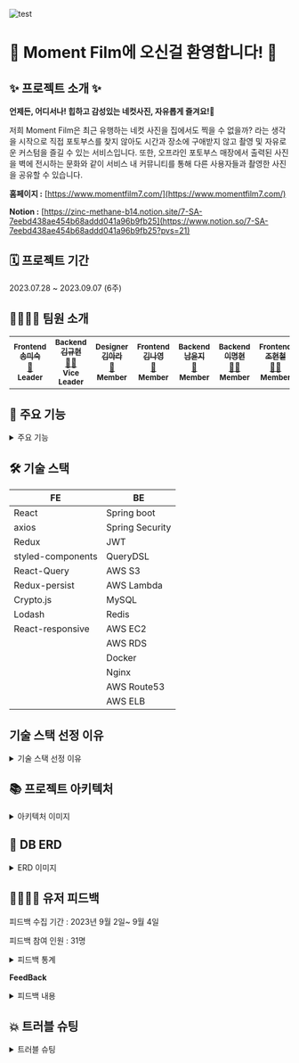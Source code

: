 ![test](https://silent-bronze-0cc.notion.site/image/https%3A%2F%2Fprod-files-secure.s3.us-west-2.amazonaws.com%2F0e43e3f6-48de-4f63-88d9-da3978bf1e78%2F4eb467c8-1485-40d2-8d34-e7e3ca361cc8%2FGroup_1357_(1).png?table=block&id=9a92b32e-ea51-4a08-8090-0730c5980cca&spaceId=0e43e3f6-48de-4f63-88d9-da3978bf1e78&width=2000&userId=&cache=v2)
# 👋 Moment Film에 오신걸 환영합니다! 👋

## ✨ 프로젝트 소개 ✨ 

**언제든, 어디서나! 힙하고 감성있는 네컷사진, 자유롭게 즐겨요!📸**

저희 Moment Film은 최근 유행하는 네컷 사진을 집에서도 찍을 수 없을까? 라는 생각을 시작으로
직접 포토부스를 찾지 않아도 시간과 장소에 구애받지 않고 촬영 및 자유로운 커스텀을 즐길 수 있는 서비스입니다.
또한, 오프라인 포토부스 매장에서 출력된 사진을 벽에 전시하는 문화와 같이
서비스 내 커뮤니티를 통해 다른 사용자들과 촬영한 사진을 공유할 수 있습니다.

**홈페이지 :** [https://www.momentfilm7.com/](https://www.momentfilm7.com/)

**Notion :** [https://zinc-methane-b14.notion.site/7-SA-7eebd438ae454b68addd041a96b9fb25](https://www.notion.so/7-SA-7eebd438ae454b68addd041a96b9fb25?pvs=21) 

## 🗓️ 프로젝트 기간

2023.07.28 ~ 2023.09.07 (6주)

## 👨‍👩‍👧‍👦 팀원 소개
<table>
  <tr>
    <td align="center">
      <sub><b>Frontend</b></sub><br />
      <a href="https://github.com/2seo">
        <sub><b>송미숙</b></sub></a><br />
        <a href="https://github.com/2seo">🙍</a><br />
        <sub><b>Leader</b></sub></a><br />
    </td>
    <td align="center">
      <sub><b>Backend</b></sub><br /> 
      <a href="https://github.com/9yuhyeon">
        <sub><b>김규현</b></sub></a><br />
        <a href="https://github.com/9yuhyeon">🙍‍♂️</a><br />
        <sub><b>Vice Leader</b></sub></a><br />
    </td>
    <td align="center">
      <sub><b>Designer</b></sub><br />
      <a href="https://github.com/bigmacbigmac">
        <sub><b>김아라</b></sub></a><br />
        <a href="https://github.com/bigmacbigmac">🙍</a><br />
        <sub><b>Member</b></sub></a><br />
    </td>
    <td align="center">
      <sub><b>Frontend</b></sub><br />
      <a href="https://github.com/abxl1">
        <sub><b>김나영</b></sub></a><br />
        <a href="https://github.com/abxl1">🙍</a><br />
        <sub><b>Member</b></sub></a><br />
    </td>
    <td align="center">
      <sub><b>Backend</b></sub><br />
      <a href="https://github.com/yunji-nam">
        <sub><b>남윤지</b></sub></a><br />
        <a href="https://github.com/yunji-nam">🙍</a><br />
        <sub><b>Member</b></sub></a><br />
    </td>
    <td align="center">
      <sub><b>Backend</b></sub><br />
      <a href="https://github.com/KorMH">
        <sub><b>이명현</b></sub></a><br />
        <a href="https://github.com/KorMH">🙍‍♂️</a><br />
        <sub><b>Member</b></sub></a><br />
    </td>
    <td align="center">
      <sub><b>Frontend</b></sub><br />
      <a href="https://github.com/Johyuncheol">
        <sub><b>조현철</b></sub></a><br />
        <a href="https://github.com/Johyuncheol">🙍‍♂️</a><br />
        <sub><b>Member</b></sub></a><br />
    </td>
  </tr>
</table>

## 📸 주요 기능
<details>
  <summary>주요 기능</summary>
  **회원가입/로그인**

- JWT 기반 로그인
- 소셜 로그인

**촬영하기**

- 사용자의 디바이스를 사용하여 이미지 촬영
- 카메라 좌우 반전 / 재촬영
- 다양한 그리드 제공
- 프레임 커스텀
    - 프레임 컬러 커스텀 / 이미지 첨부 후 프레임에 적용
    - 내 프레임 조회 / 적용
- 필터 커스텀
    - 촬영한 이미지 필터 조정 기능
    - 내 필터 조회 / 적용
- 펜툴 커스텀
    - 펜으로 그리기 기능
    - 지우개 기능
- 스티커 커스텀
    - 스티커용 이미지 첨부
    - 스티커 사이즈 조절
- 커스텀 완료 → 이미지 저장 / 게시물 등록

**커뮤니티 게시판**

- 다른 사용자가 촬영한 사진 조회
- 최신순 / 인기순 / 조회수 순 정렬
- 상세 게시글
    - 타 사용자 필터 / 프레임 사용해보기
    - 좋아요 토글
    - 댓글 작성 / 삭제
    - 게시글 공유(카카오, 링크)

**프로필 페이지**

- 팔로잉 / 팔로워 수 조회
- 작성글 수 조회
- 등록 및 좋아요 한 게시글 조회
- 프로필 수정
    - 프로필 사진 / 사용자 이름 / 사용자 번호 수정
    - 이메일 인증코드 전송
    - 비밀번호 재설정

**사용자 검색**

- 인기 사용자 추천
- 검색어 내역 조회 / 삭제
- 검색 결과 유무 페이지 분리 → 결과 없을 경우 인기 사용자 추천
</details>



## 🛠 기술 스택

| FE | BE |
| --- | --- |
| React | Spring boot |
| axios | Spring Security |
| Redux | JWT |
| styled-components | QueryDSL |
| React-Query | AWS S3 |
| Redux-persist | AWS Lambda |
| Crypto.js | MySQL |
| Lodash | Redis |
| React-responsive | AWS EC2 |
|  | AWS RDS | 
|  | Docker | 
|  | Nginx | 
|  | AWS Route53 | 
|  | AWS ELB |

## 기술 스택 선정 이유
<details>
  <summary>기술 스택 선정 이유</summary>
  
  **FrontEnd**

- **React Query**: 서버로의 데이터 요청, 서버 상태와의 캐싱을 간단하게 처리할 수 있어서 채택
- **Redux, Redux-persist** : 전역에서 관리해야하는 상태들을 처리하기위해 모든 팀원들이 사용해본경험이 있는 Redux를 채택하였고 새로고침 시에도 유지하기위해 Redux-persist 사용하였습니다.
- **dom-to-image 라이브러리**: dom-to-image 라이브러리를 도입하여 HTML 요소를 이미지로 캡처하고 다운로드할 수 있도록 했습니다. 이는 사용자가 프레임과 이미지를 선택한 후, 그 결과물을 이미지 파일로 저장할 때 사용되었습니다.
- **Crypto-js 라이브러리**: 사용자의 개인정보 보안을 강화하기 위해 Crypto-js 라이브러리를 사용하여 AES 암호화 및 복호화 기능을 구현하였습니다. 이를 통해 사용자의 토큰을 암호화하여 세션에 더욱 안전하게 저장하였습니다.
- **react-responsive**: 모바일화면 구성을 하기에 기존의 미디어 쿼리로는 구조적 변화가 한계가 보였고 이를 적응형으로 기기별 화면을 구성하기 위해 채택하였습니다.

**Backend**

- **Redis** : Redis는 인메모리에 데이터를 저장하기 때문에 빠르게 읽고, 쓰기가 가능하며, TTL을 설정할 수 있기 때문에 만료 기한이 있는 토큰을 관리하기에 적합하다고 판단하여 Redis를 선택
- **AWS KMS** : 사용자의 민감 정보를 암호화 하기 위해 필요한 키를 AWS KMS에서 생성 및 관리하기 때문에 키 유출에 위험이 적고, AWS KMS에서 제공하는 API로 간편하게 암/복호화를 할 수 있어 선택
- **QueryDSL** : QueryDSL은 복잡한 쿼리를 효율적으로 작성하고 관리할 수 있음. 또한, 가독성 있고 타입 안전하게 처리할 수 있어서 채택
- **AWS Lambda** : AWS Lambda는 S3에 이미지가 업로드 될 때 자동으로 실행되며, 이미지 리사이징과 같은 이벤트 기반 작업을 효율적으로 처리함. 스케일링이 필요한 경우 자동으로 관리할 수 있어 Serverless 솔루션인 AWS Lambda를 채택
- **SSE** : 실시간 푸쉬 알림의 경우 클라이언트간 연결을 지속적으로 유지할 이유가 없고,
좋아요 및 팔로우와 같이 특정 이벤트에만 연결이 필요함. 이에 서버 부하 감소를 위해 서버에서 클라이언트로 푸시하는 단방향 통신 프로토콜이 적합하다고 판단하여 SSE를 채택
</details>


## 📚 프로젝트 아키텍처
<details>
  <summary>아키텍처 이미지</summary>
  
  ![dsa](https://silent-bronze-0cc.notion.site/image/https%3A%2F%2Fprod-files-secure.s3.us-west-2.amazonaws.com%2F0e43e3f6-48de-4f63-88d9-da3978bf1e78%2F50999977-a7e2-45c8-8a6d-6a44cc67fb71%2FFrame_1337.png?table=block&id=b445c027-7c1f-485e-b6cb-de9620fa01be&spaceId=0e43e3f6-48de-4f63-88d9-da3978bf1e78&width=2000&userId=&cache=v2) 
</details>


## 🔑 **DB ERD**
<details>
  <summary>ERD 이미지</summary> 
  
  ![adqsd](https://silent-bronze-0cc.notion.site/image/https%3A%2F%2Fprod-files-secure.s3.us-west-2.amazonaws.com%2F0e43e3f6-48de-4f63-88d9-da3978bf1e78%2Ff70b5650-0a32-4d42-b5fa-929a820bbad9%2FUntitled.png?table=block&id=49a20687-721c-4537-b256-b9c4071eab73&spaceId=0e43e3f6-48de-4f63-88d9-da3978bf1e78&width=2000&userId=&cache=v2)
</details>


## 👨‍👩‍👦‍👦 유저 피드백

피드백 수집 기간 : 2023년 9월 2일~ 9월 4일

피드백 참여 인원 : 31명

<details>
  <summary>피드백 통계</summary>
  
![11](https://silent-bronze-0cc.notion.site/image/https%3A%2F%2Fprod-files-secure.s3.us-west-2.amazonaws.com%2F0e43e3f6-48de-4f63-88d9-da3978bf1e78%2Fb65d154d-4ccc-45a2-a879-c9cb8d0e362f%2FUntitled.png?table=block&id=069349d7-b9b8-4fd8-8a18-29d732de5962&spaceId=0e43e3f6-48de-4f63-88d9-da3978bf1e78&width=1520&userId=&cache=v2)

![22](https://silent-bronze-0cc.notion.site/image/https%3A%2F%2Fprod-files-secure.s3.us-west-2.amazonaws.com%2F0e43e3f6-48de-4f63-88d9-da3978bf1e78%2F1df9f225-4a73-4fea-8c18-e043ad3e52ad%2FUntitled.png?table=block&id=5cb3e081-9836-43eb-963e-5401e0012bdb&spaceId=0e43e3f6-48de-4f63-88d9-da3978bf1e78&width=1530&userId=&cache=v2)

![33](https://silent-bronze-0cc.notion.site/image/https%3A%2F%2Fprod-files-secure.s3.us-west-2.amazonaws.com%2F0e43e3f6-48de-4f63-88d9-da3978bf1e78%2Fb349f17e-9f7c-405f-9ec3-74d6ba0bb69e%2FUntitled.png?table=block&id=51f8a0f8-05fe-4565-adec-180e962d6be3&spaceId=0e43e3f6-48de-4f63-88d9-da3978bf1e78&width=1530&userId=&cache=v2) 
</details>


**FeedBack**
<details>
  <summary>피드백 내용</summary>
  
1. 좌우 반전 설정 기능이 없어서 불편했어요.
    - 기능 추가 완료
2. 네컷 사진 촬영 후 커스텀 페이지로 이동 시 촬영했던 사진이 날라가요.
    - 필터 값 설정에 숫자가 아닌 문자열이 들어가는 에러가 있었습니다.
    - 정수형 변환을 통해 해결하였습니다. 이후 타입스크립트로 변환하여 이와 같은 에러 예방 예정
3. 카카오 로그인시 Email 정보를 동의 안하면 로그인 안돼요.
    - 이메일 동의를 필수 항목으로 수정했습니다.
4. 필터 조정 탭에서 수정할 때 사진이 안 떠요.
    - 필터 값이 특정 상황(사용해보기)에 문자열로 변해서 → 필터 설정의 에러로 해당 사진이 안보였습니다→ 정수 자료형으로 고정했습니다.
5. 사진 게시할 때 프레임 선택 다음으로 넘기면 사진이 없어져요.
    - 필터 값 설정에 숫자가 아닌 문자열이 들어가는 에러가 있었습니다.
    - 정수형 변환을 통해 해결하였습니다 이후 타입스크립트로 변환하여 이와 같은 에러 예방 예정
6. 개인정보 수정(닉네임) 후 마이페이지/등록한 게시글에서는 기존 이름으로 뜹니다.
    - 게시글 조회 쿼리에서 게시글의 username을 조회하던 쿼리를 user의 username으로 조회하도록 수정했습니다.
7. 사진 촬영 페이지에 왼쪽으로 버튼이 뒤집혀 있습니다. +사용자 가이드도 S10 네이버앱 기준 좌우 페이지 버튼이 숨겨져 step1에서 넘어갈 수 없습니다.
    - 가이드 모달이 모바일 반응형을 지원하지 않아서 페이지 변경 버튼이 짤린 것 같습니다. 수정했습니다.
8. 사진 촬영 시 연속으로 촬영하면 제대로 진행되지 않습니다. (사진이 씹힌다던가, 이미지로 등록되는 게 아닌 단순 데이터 쪼가리 blob으로 저장된다던가)
    - Throttling 적용으로 빠르게 클릭하는 동작을 제어하였습니다.
9. 모바일에서 촬영한 이미지를 그리드에 drag&drop이 명확히 표현되지 않아 사용에 어려움이 있었습니다.
    - 클릭으로도 촬영한 이미지를 그리드에 넣을 수 있도록 수정했습니다.
10. 페이지 이동 시 이전 페이지에 위치했던 스크롤 위치가 이동한 페이지에서도 그대로 적용되어 맨 상단에서 로드되지 않습니다.
    - 페이지 전환 시 url path의 변화를 감지해 최상단으로 이동하는 ScrollToTop 컴포넌트 만들어뒀습니다.
11. 펜툴 부분에서 스크롤 off를 하고 다음으로 넘어가면 다음 페이지도 스크롤이 off된 상태라 프레임 하단의 다운로드나 게시물 업로드 버튼을 볼 수 없었어요.
    - 함수부분 조건 변경했습니다.
    - 스크롤 이벤트를 만들어서 스크롤 동작 시에 e.preventDefault()를 동작, 언마운트 시 스크롤이벤트 제거하는 방식에서 document.body.style.overflow = "auto” or “hidden” 으로 수정했습니다.
</details>

## 💥 트러블 슈팅
<details>
  <summary>트러블 슈팅</summary>
  
### **Back-End**
트러블 슈팅 1 : 회원탈퇴 시 JPA 제약 조건에 걸려 에러 발생
<table>
  <tr>
    <td width="10%">문제 상황</td>
    <td>회원 탈퇴 시 User와 연관 관계가 맺어진 Entity를 JPA 제약 조건으로 인해 삭제할 수 없어 SQLIntegrityConstraintViolationException 에러 발생</td>
  </tr>
  <tr>
    <td>해결 방안</td>
    <td>자식 Entity에서 User(부모)를 FK로 참조하고 있는 필드에 @OnDelete(action = Ondelete.CASCASE) 옵션을 적용하여 delete Query가 실행되었을 때 영속성을 전이하여 해당 컬럼(자식 Entity)이 먼저 삭제되도록 수정</td>
  </tr>
</table>

트러블 슈팅 2 : 암호화된 민감정보(휴대폰 번호)의 중복 검사
<table>
  <tr>
    <td width="10%">문제 상황</td>
    <td>회원 가입 시 사용자의 민감정보(휴대폰 번호)는 AES256 알고리즘으로 암호화 후 DB USER 테이블에 저장되며, 회원가입 또는 개인정보 수정 시 휴대폰 번호의 중복을 확인하기 위해 DB에 저장된 모든 휴대폰 번호를 복호화 후 중복 값이 있는지 검증하는 것은 비효율적이라 판단</td>
  </tr>
  <tr>
    <td>해결 방안</td>
    <td>회원 가입 시 사용자의 민감정보(휴대폰 번호)는 AES256 알고리즘으로 암호화 및 SHA256 알고리즘으로 Hashing한 값을 DB에 같이 저장하고, 회원 가입 또는 개인정보 수정 시 사용자의 입력 데이터 Hashing하여 DB에 동일한 해싱 값이 있는지 확인하여 중복 검사</td>
  </tr>
</table>    
    

트러블 슈팅 3 : 이미지 리사이징 반복 문제
<table>
  <tr>
    <td width="10%">문제 상황</td>
    <td>사용자의 원본 프로필 이미지 사용 빈도와 리사이징 이미지 사용 빈도가
    동등한 수준이지만 User 엔티티에는 리사이징된 이미지 컬럼이 없어
    매번 필요할 때마다 리사이징된 이미지 URL을 불러와야 하는 번거로움 발생</td>
  </tr>
  <tr>
    <td>해결 방안</td>
    <td>User 엔티티에 리사이징 이미지 필드를 추가해서 사용자가
    최초 프로필 이미지를 업로드할 때 리사이징된 이미지 URL도
    원본 이미지 URL과 함께 저장하여 필요 시 바로 사용할 수 있도록 변경</td>
  </tr>
</table>    

### **Front-End**
트러블 슈팅 1 : 검색 시 실시간 검색 삭제
<table>
  <tr>
    <td width="100px"> 도입 이유</td>
    <td>검색창 입력 중 해당 입력 값을 포함한 결과를 입력창 아래에 표기해주려 했으나 검색결과가 결국 같은 데이터를 보여주기에 삭제 하였습니다</td>
  </tr>
  <tr>
    <td> 문제 상황</td>
    <td>검색창에 검색어 입력 시 디바운싱을 통해 특정 시간 검색을 멈추면 해당 검색어가 포함된 정보를 보여주려 했으나 검색 결과에서도 같은 정보를 보여주기에 맞지 않다는 생각</td>
  </tr>
  <tr>
    <td>해결 방안</td>
    <td>1.해당 방식을 사용하지 않는다<br>2.추후 검색 API를 변경해서 검색창 입력 중에 보여주는 정보는 간략하게 검색결과  페이지에서의 정보는 자세하게 표현한다</td>
  </tr>
  <tr>
    <td>의견 조율</td>
    <td>현재 다른 기능 이슈들로 인해 계획에 조금 차질이 있다. 변경을 하더라도 주 기능인 스티커 그림 등을 해결한 후 생각해 보는 게 좋을 것</td>
  </tr>
  <tr>
    <td>의견 결정</td>
    <td>주된 기능들이 완벽해졌을 때 결정하자</td>
  </tr>
</table>     
    
트러블 슈팅 2 : 무한스크롤 스로틀링 적용
<table class="troubleshooting-table">
  <tr>
    <td width="100px"> 도입 이유</td>
    <td>스크롤이벤트의 횟수를 줄이고 서버와의 통신 횟수를 줄여 성능 향상을 노림</td>
  </tr>
  <tr>
    <td> 문제 상황</td>
    <td>무한스크롤을 통한 게시글 조회를 구성했는데 전체 스크롤의 80%이상일 때 서버로 요청을 보내 다음 20개의 게시글을 받아오는 상황에서 너무 많은 스크롤 이벤트와 서버와의 통신 발생</td>
  </tr>
  <tr>
    <td>해결 방안</td>
    <td>1.스로틀링으로 스크롤 이벤트를 0.5초마다 동작하게 만들어 스크롤이벤트 발생 횟수 줄임<br>2.스크롤이 80%에 도착했을 때 0.5초 후 서버로 통신을 보내 스크롤이 80%영역일 때 서버로 여러 번 보내던 통신 횟수를 관리함</td>
  </tr>
  <tr>
    <td>의견 조율</td>
    <td>스크롤이 80%가 아니라 하단 끝에 도착했을때 요청을 보내자 → 자연스러운 조회를 제공하자는 의견에 의해 80%에 도착했을 때 요청보내는 것으로  
    - 스로틀링이 아니라 디바운싱으로 하면안되는가? → 새로 로딩될 때까지 계속 스크롤을 내리는 사람들이 있다 그러면 데이터를 불러오지 못할 수 있다.</td>
  </tr>
  <tr>
    <td>의견 결정</td>
    <td>80%에 도착했을 때 요청을 보내고 스로틀링으로 성능을 조금 향상시켜보자</td>
  </tr>
</table>
    
    
트러블 슈팅 3 : 회원정보 수정 Mutation 적용
<table>
  <tr>
    <td width="100px"> 도입 이유</td>
    <td>회원정보 수정 후 수정된 정보를 바로 표시하기 위함</td>
  </tr>
  <tr>
    <td> 문제 상황</td>
    <td>회원 정보 수정 후 회원 정보 페이지에 수정된 정보가 바로 적용되지 않음</td>
  </tr>
  <tr>
    <td>해결 방안</td>
    <td>1.회원 정보 수정 후 수정된 결과를 응답으로 받아 화면에 표시함</td>
  </tr>
  <tr>
    <td>의견 조율</td>
    <td>회원 정보 수정 결과를 반환 → 기존 API에 return문을 추가
    요청 처리 후 반환된 응답을 화면에 표시 → Mutation 사용</td>
  </tr>
  <tr>
    <td>의견 결정</td>
    <td>기존에 회원 정보 수정 API의 return에 수정 결과를 반환하고 mutation으로 처리하도록 함</td>
  </tr>
</table>

트러블 슈팅 4 : dom to image CORS 에러
<table class="troubleshooting-table">
  <tr>
    <td width="100px"> 도입 이유</td>
    <td>DOM element 를 이미지로 만들떄 영역에 origin이 다른 이미지가 있다면 서버에서 허가해도 CORS 가 뜸</td>
  </tr>
  <tr>
    <td> 문제 상황</td>
    <td>서버에서 전달받은 이미지가 포함된 영역을 dom to image로  사진을 찍을 때 CORS에러가 발생</td>
  </tr>
  <tr>
    <td>해결 방안</td>
    <td>1.이미지를 blob으로 변경하면 우회가능하다는 정보<br>2.dom to image가 아닌 html2canvas로 변경 → 프록시기개</td>
  </tr>
  <tr>
    <td>의견 조율</td>
    <td>html2canvas가 css filter가 적용안되는 것이 큰 단점 
    fetch(imgUrl)을 사용해서 응답받은 blob으로 처리 시 동작하였음 
       - 다른 blob으로 만드는방식은 동작하지않았음</td>
  </tr>
  <tr>
    <td>의견 결정</td>
    <td>dom-to-image를 사용하고 이미지를 fetch(imgUrl)를 통해 blob으로 만들어 사용</td>
  </tr>
</table>

트러블 슈팅 5 : 반응형디자인
<table class="troubleshooting-table">
  <tr>
    <td width="100px"> 도입 이유</td>
    <td>최초 기획에 모바일에서의 화면을 하지 않았음</td>
  </tr>
  <tr>
    <td> 문제 상황</td>
    <td>사용자들이 사용을 못하더라도 스마트폰으로 둘러보는 사례가 많을 것으로 추정
    모바일 사이즈까지 변경하기에 현재 구성한 미디어 쿼리로는 한계가 있음. react-responsive가 미디어쿼리보다 성능 측면에서 좋다는 정보</td>
  </tr>
  <tr>
    <td>해결 방안</td>
    <td>1.반응형 UI 점차 수정 → react responsive로 전체 수정<br>2.최대한 미디어 쿼리로 커버 가능하게 추가</td>
  </tr>
  <tr>
    <td>의견 조율</td>
    <td>1.미디어 쿼리로 커버 가능하게 추가 시 코드의 유지보수성 및 가독성이 너무 낮아지는 느낌<br>2.최대한 미디어 쿼리로 커버 가능하게 추가<br>3.react-responsive가 디바이스별 코드 구분이 가능해 유지보수 및 디자인 변경에도 강해보임</td>
  </tr>
  <tr>
    <td>의견 결정</td>
    <td>조금씩 react-responsive로 변경해 보는게 좋을 것 같다</td>
  </tr>
</table>

트러블 슈팅 6 : 이미지 로딩
<table class="troubleshooting-table">
  <tr>
    <td width="100px"> 도입 이유</td>
    <td>이미지를 많이 사용하는 페이지이기에 이미지 로딩의 시간을 줄일 소요가 있음&nbsp;&nbsp;&nbsp;&nbsp;&nbsp;&nbsp;&nbsp;&nbsp;&nbsp;&nbsp;&nbsp;&nbsp;&nbsp;&nbsp;&nbsp;&nbsp;&nbsp;&nbsp;&nbsp;&nbsp;&nbsp;&nbsp;&nbsp;&nbsp;&nbsp;&nbsp;&nbsp;&nbsp;&nbsp;&nbsp;&nbsp;&nbsp;&nbsp;&nbsp;&nbsp;&nbsp;&nbsp;&nbsp;&nbsp;&nbsp;&nbsp;&nbsp;&nbsp;&nbsp;&nbsp;&nbsp;&nbsp;&nbsp;&nbsp;&nbsp;&nbsp;&nbsp;&nbsp;&nbsp;&nbsp;&nbsp;&nbsp;&nbsp;&nbsp;&nbsp;&nbsp;&nbsp;&nbsp;&nbsp;&nbsp;&nbsp;&nbsp;&nbsp;&nbsp;&nbsp;&nbsp;&nbsp;&nbsp;&nbsp;&nbsp;&nbsp;&nbsp;&nbsp;&nbsp;&nbsp;&nbsp;&nbsp;&nbsp;&nbsp;&nbsp;&nbsp;&nbsp;&nbsp;&nbsp;&nbsp;</td>
  </tr>
  <tr>
    <td> 문제 상황</td>
    <td>큰 이미지들의 로딩으로 성능의 저하가 보였음 lighthous에서 5초 절감가능하다고 측정됨</td>
  </tr>
  <tr>
    <td>해결 방안</td>
    <td>1.특정이미지가 png 인데 svg 로 변경 하고 모든 이미지에 lazyloading 속성 추가</td>
  </tr>
  <tr>
    <td>의견 조율</td>
    <td>1.이미지 속성에 lazyloading 적용은 해야할 것 같다.<br>2.전체 조회 시 추가된 이미지가 있다면 전체말고 변경된 부분 캐싱 할 수 없을까?</td>
  </tr>
  <tr>
    <td>의견 결정</td>
    <td>이미지 lazyloading은 적용하고 
    추가적인 이미지 캐싱 개선방식은 더 알아봐야 할 것 같다.</td>
  </tr>
</table>
</details>


